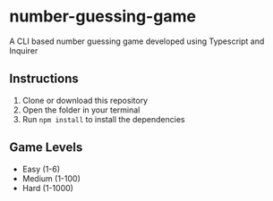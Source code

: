 # number-guessing-game
A CLI based number guessing game developed using Typescript and Inquirer

## Instructions

1. Clone or download this repository
2. Open the folder in your terminal
3. Run `npm install` to install the dependencies

## Game Levels

* Easy (1-6)
* Medium (1-100)
* Hard (1-1000)